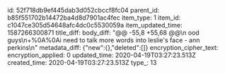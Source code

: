 id: 52f718db9ef445dab3d052cbccf8fc04
parent_id: b85f551702b14472ba4d8d7901ac4fec
item_type: 1
item_id: c1047ce305d54648afc4dc0c5530059a
item_updated_time: 1587266300871
title_diff: 
body_diff: "@@ -55,8 +55,68 @@\n ood guys\n+%0A%0Ai need to talk more words into leslie's face - ann perkins\n"
metadata_diff: {"new":{},"deleted":[]}
encryption_cipher_text: 
encryption_applied: 0
updated_time: 2020-04-19T03:27:23.513Z
created_time: 2020-04-19T03:27:23.513Z
type_: 13